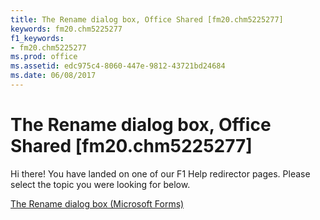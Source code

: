 ```yaml
---
title: The Rename dialog box, Office Shared [fm20.chm5225277]
keywords: fm20.chm5225277
f1_keywords:
- fm20.chm5225277
ms.prod: office
ms.assetid: edc975c4-8060-447e-9812-43721bd24684
ms.date: 06/08/2017
---
```



# The Rename dialog box, Office Shared [fm20.chm5225277]

Hi there! You have landed on one of our F1 Help redirector pages. Please select the topic you were looking for below.

[The Rename dialog box (Microsoft Forms)](http://msdn.microsoft.com/library/cd89f6f0-0566-ce85-9774-3eb9a3795403%28Office.15%29.aspx)

